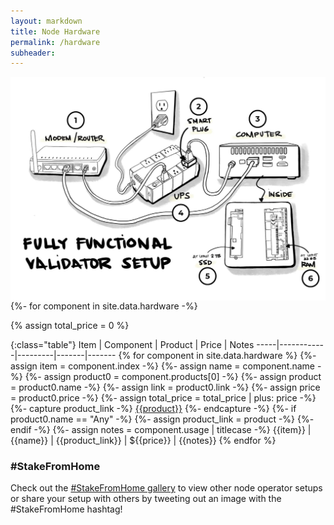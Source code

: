 ```yaml
---
layout: markdown
title: Node Hardware
permalink: /hardware
subheader: 
---
```



<style type="text/css">
  #setup-diagram {
    position: relative;
    width: 100%;
  }
  #diagramLight {
    display: block;
  }
  #diagramDark {
    display: none;
  }
  .dark-mode #diagramLight {
    display: none;
  }
  .dark-mode #diagramDark {
    display: block;
  }

  .component-highlight {
    position: absolute;
  }
  /*.component-highlight:hover,
  .component-highlight:focus,
  .component-highlight:active {
    background-color: rgba(var(--brand-color-1-rgb),0.25);
    border: 2px solid #000;
  }*/
  .component-highlight.active {
    background-color: rgba(var(--brand-color-1-rgb),0.25);
    border: 2px solid #000;
  }
  #component-1 {
    inset: 14% 68% 53% 5%;
  }
  #component-2 {
    inset: 8% 35% 58% 52%;
  }
  #component-3 {
    inset: 14% 7% 52% 65%;
  }
  #component-4 {
    inset: 29% 39% 34% 37%;
  }
  #component-5 {
    inset: 58% 25% 5% 57%;
  }
  #component-6 {
    inset: 57% 1% 4% 79%;
  }
  
  .component-details {
    position: absolute;
    inset: 66% 43% 0% 0%;
    background-color: var(--bs-body-bg);
    /*border: 1px solid var(--bs-body-color);*/
    /*padding: 1rem;*/
    opacity: 0;
  }
  {%- for component in site.data.hardware -%}
    #component-{{component.index}}.active ~ #details-{{component.index}} {
      opacity: 1 !important;
    }
  {%- endfor -%}
</style>


<div id="setup-diagram">
  <img id="diagramLight" src="/assets/img/hardware/setup-original.png" style="max-height:100%;">
  <img id="diagramDark" src="/assets/img/hardware/setup-original-dark.png" style="max-height:100%;">
  {%- for component in site.data.hardware -%}
    <div id="component-{{component.index}}" class="component-highlight"></div>
    <div id="details-{{component.index}}" class="component-details">
    <p><u><strong>{{component.name}} ({{component.usage | titlecase}})</strong></u></p>
    {%- for item in component.products -%}
      &#x2022; <a href="{{item.link}}">{{item.name}}</a><br>
    {%- endfor -%}
    <!-- <table class="d-none table nonresponsive">
      <thead>
        <tr>
          <th>Option</th>
          <th>Cost</th>
        </tr>
      </thead>
      <tbody>
        {%- for item in component.products -%}
          <tr>
            <td><a href="{{item.link}}">{{item.name}}</a></td>
            <td>~${{item.price}}</td>
          </tr>
        {%- endfor -%}
      </tbody>
    </table> -->

    </div>
  {%- endfor -%}
</div>
<br>

<script type="text/javascript">

  document.querySelectorAll(".component-highlight").forEach(el => {
    el.addEventListener('click',function (e) {
      console.log(this.id);
      removeHighlights();
      this.classList.add("active");
    });
    el.addEventListener('mouseover',function (e) {
      console.log(this.id);
      removeHighlights();
      this.classList.add("active");
    });
  });
  document.addEventListener("click", function(e) {
    if (!e.target.classList.contains("component-highlight")) {
      removeHighlights();
    }
  });

  function removeHighlights() {
    document.querySelectorAll(".component-highlight").forEach(el => {
      el.classList.remove("active");
    });
  }
</script>



{% assign total_price = 0 %}

{:class="table"}
Item | Component  | Product | Price | Notes
-----|------------|---------|-------|-------
{% for component in site.data.hardware %}
  {%- assign item = component.index -%}
  {%- assign name = component.name -%}
  {%- assign product0 = component.products[0] -%}
  {%- assign product = product0.name -%}
  {%- assign link = product0.link -%}
  {%- assign price = product0.price -%}
  {%- assign total_price = total_price | plus: price -%}
  {%- capture product_link -%}
    [{{product}}]({{link}})
  {%- endcapture -%}
  {%- if product0.name == "Any" -%}
    {%- assign product_link = product -%}
  {%- endif -%}
  {%- assign notes = component.usage | titlecase -%}
  {{item}} | {{name}} | {{product_link}} | ${{price}} | {{notes}}
{% endfor %}




### #StakeFromHome

Check out the [#StakeFromHome gallery](https://bafybeidlhoas5o3thlzjgei3gkxgwgcyvv7hgofaknxl6cgv7gbw5nwqoq.ipfs.nftstorage.link/) to view other node operator setups or share your setup with others by tweeting out an image with the #StakeFromHome hashtag!








